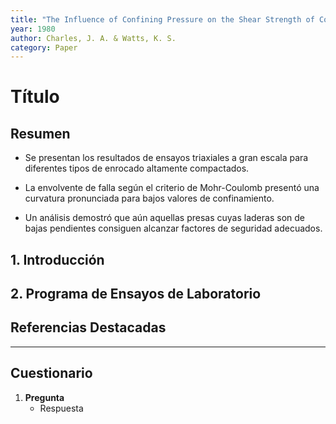 ```yaml
---
title: "The Influence of Confining Pressure on the Shear Strength of Compacted Rockfill"
year: 1980
author: Charles, J. A. & Watts, K. S.
category: Paper
---
```


# Título

## Resumen

* Se presentan los resultados de ensayos triaxiales a gran escala para diferentes tipos de enrocado altamente compactados.

* La envolvente de falla según el criterio de Mohr-Coulomb presentó una curvatura pronunciada para bajos valores de confinamiento.

* Un análisis demostró que aún aquellas presas cuyas laderas son de bajas pendientes consiguen alcanzar factores de seguridad adecuados.

## 1. Introducción

## 2. Programa de Ensayos de Laboratorio

## Referencias Destacadas

---

## Cuestionario

1. **Pregunta**
    * Respuesta 
